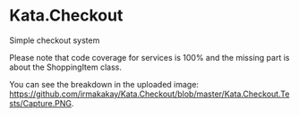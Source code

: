# Kata.Checkout
Simple checkout system

Please note that code coverage for services is 100% and the missing part is about the ShoppingItem class. 

You can see the breakdown in the uploaded image: https://github.com/irmakakay/Kata.Checkout/blob/master/Kata.Checkout.Tests/Capture.PNG.
